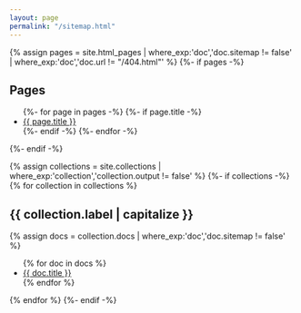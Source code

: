 ```yaml
---
layout: page
permalink: "/sitemap.html"
---
```


<!-- Pages -->
{% assign pages = site.html_pages | where_exp:'doc','doc.sitemap != false' | where_exp:'doc','doc.url != "/404.html"' %}
{%- if pages -%}
## Pages
<ul>
{%- for page in pages -%}
    {%- if page.title -%}
    <li>
        <a href="{{ page.url | absolute_url }}" title="{{ page.title }}">{{ page.title }}</a>
    </li>
    {%- endif -%}
{%- endfor -%}
</ul>
{%- endif -%}

<!-- Collections -->
{% assign collections = site.collections | where_exp:'collection','collection.output != false' %}
{%- if collections -%}
{% for collection in collections %}
<h2>{{ collection.label | capitalize }}</h2>
  {% assign docs = collection.docs | where_exp:'doc','doc.sitemap != false' %}
  <ul>
  {% for doc in docs %}
    <li>
        <a href="{{ doc.url | replace:'/index.html','/' | absolute_url | xml_escape }}" title="{{ doc.title }}">{{ doc.title }}</a>
    </li>
  {% endfor %}
  </ul>
{% endfor %}
{%- endif -%}